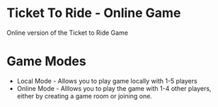 # Ticket To Ride - Online Game

Online version of the Ticket to Ride Game

# Game Modes

* Local Mode - Allows you to play game locally with 1-5 players
* Online Mode - Alllows you to play the game with 1-4 other players, either by creating a game room or joining one.
